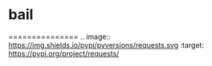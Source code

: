 # bail
===============
.. image:: https://img.shields.io/pypi/pyversions/requests.svg
    :target: https://pypi.org/project/requests/
